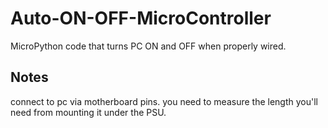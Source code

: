 # Auto-ON-OFF-MicroController
MicroPython code that turns PC ON and OFF when properly wired.

## Notes

connect to pc via motherboard pins. you need to measure the length you'll need from mounting it under the PSU.
